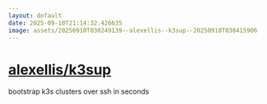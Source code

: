 ```yaml
---
layout: default
date: 2025-09-10T21:14:32.426635
image: assets/20250910T030249139--alexellis--k3sup--20250910T030415906--cropped.png
---
```


# [alexellis/k3sup](https://github.com/alexellis/k3sup)

bootstrap k3s clusters over ssh in seconds
